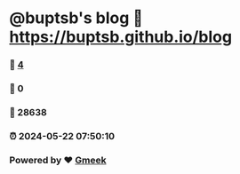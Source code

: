 # @buptsb's blog :link: https://buptsb.github.io/blog 
### :page_facing_up: [4](https://buptsb.github.io/blog/tag.html) 
### :speech_balloon: 0 
### :hibiscus: 28638 
### :alarm_clock: 2024-05-22 07:50:10 
### Powered by :heart: [Gmeek](https://github.com/Meekdai/Gmeek)
